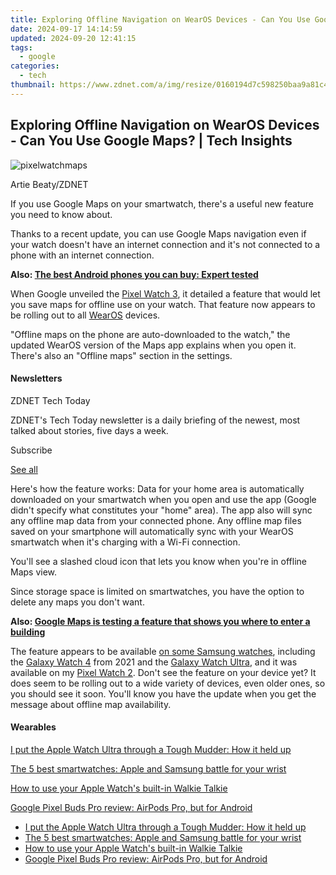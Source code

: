 ```yaml
---
title: Exploring Offline Navigation on WearOS Devices - Can You Use Google Maps? | Tech Insights
date: 2024-09-17 14:14:59
updated: 2024-09-20 12:41:15
tags:
  - google
categories:
  - tech
thumbnail: https://www.zdnet.com/a/img/resize/0160194d7c598250baa9a81c4be9b1dcb5913403/2024/08/20/2bd6e757-8ced-4bff-8543-34e8f0870d5c/pixelwatchmaps.jpg?width=278&height=156&fit=crop&auto=webp
---
```


## Exploring Offline Navigation on WearOS Devices - Can You Use Google Maps? | Tech Insights

![pixelwatchmaps](https://www.zdnet.com/a/img/resize/20243bbc875b50cc68593d364b3d713b840b6115/2024/08/20/2bd6e757-8ced-4bff-8543-34e8f0870d5c/pixelwatchmaps.jpg?auto=webp&width=1280)

Artie Beaty/ZDNET

If you use Google Maps on your smartwatch, there's a useful new feature you need to know about.

Thanks to a recent update, you can use Google Maps navigation even if your watch doesn't have an internet connection and it's not connected to a phone with an internet connection. 

**Also: [The best Android phones you can buy: Expert tested](https://www.zdnet.com/article/best-android-phone/)**

When Google unveiled the [Pixel Watch 3](https://www.zdnet.com/article/google-pixel-watch-3-key-specs-features-price-and-everything-else-you-need-to-know/), it detailed a feature that would let you save maps for offline use on your watch. That feature now appears to be rolling out to all [WearOS](https://www.zdnet.com/article/5-ways-to-get-more-out-of-your-wearos-smartwatch/) devices.

"Offline maps on the phone are auto-downloaded to the watch," the updated WearOS version of the Maps app explains when you open it. There's also an "Offline maps" section in the settings. 

#### Newsletters

ZDNET Tech Today

ZDNET's Tech Today newsletter is a daily briefing of the newest, most talked about stories, five days a week.

 Subscribe

[See all](https://www.zdnet.com/newsletters/)

Here's how the feature works: Data for your home area is automatically downloaded on your smartwatch when you open and use the app (Google didn't specify what constitutes your "home" area). The app also will sync any offline map data from your connected phone. Any offline map files saved on your smartphone will automatically sync with your WearOS smartwatch when it's charging with a Wi-Fi connection.

You'll see a slashed cloud icon that lets you know when you're in offline Maps view.

Since storage space is limited on smartwatches, you have the option to delete any maps you don't want. 

**Also: [Google Maps is testing a feature that shows you where to enter a building](https://www.zdnet.com/article/google-maps-is-testing-a-feature-that-shows-you-where-to-enter-a-building/)**

The feature appears to be available [on some Samsung watches](https://www.sammobile.com/news/galaxy-watches-google-maps-offline-wear-os/), including the [Galaxy Watch 4](https://www.zdnet.com/product/samsung-galaxy-watch-4-classic/) from 2021 and the [Galaxy Watch Ultra](https://www.zdnet.com/article/ive-tested-dozens-of-smartwatches-but-im-wearing-the-galaxy-ultra-watch-long-term/), and it was available on my [Pixel Watch 2](https://www.zdnet.com/article/google-pixel-watch-2-review/). Don't see the feature on your device yet? It does seem to be rolling out to a wide variety of devices, even older ones, so you should see it soon. You'll know you have the update when you get the message about offline map availability.

#### Wearables

[I put the Apple Watch Ultra through a Tough Mudder: How it held up](https://www.zdnet.com/article/apple-watch-ultra-review/ "I put the Apple Watch Ultra through a Tough Mudder: How it held up")

[The 5 best smartwatches: Apple and Samsung battle for your wrist](https://www.zdnet.com/article/best-smartwatch/ "The 5 best smartwatches: Apple and Samsung battle for your wrist")

[How to use your Apple Watch's built-in Walkie Talkie](https://www.zdnet.com/article/how-to-use-your-apple-watchs-built-in-walkie-talkie/ "How to use your Apple Watch's built-in Walkie Talkie")

[Google Pixel Buds Pro review: AirPods Pro, but for Android](https://www.zdnet.com/article/google-pixel-buds-pro-review/ "Google Pixel Buds Pro review: AirPods Pro, but for Android")

* [I put the Apple Watch Ultra through a Tough Mudder: How it held up](https://www.zdnet.com/article/apple-watch-ultra-review/ "I put the Apple Watch Ultra through a Tough Mudder: How it held up")
* [The 5 best smartwatches: Apple and Samsung battle for your wrist](https://www.zdnet.com/article/best-smartwatch/ "The 5 best smartwatches: Apple and Samsung battle for your wrist")
* [How to use your Apple Watch's built-in Walkie Talkie](https://www.zdnet.com/article/how-to-use-your-apple-watchs-built-in-walkie-talkie/ "How to use your Apple Watch's built-in Walkie Talkie")
* [Google Pixel Buds Pro review: AirPods Pro, but for Android](https://www.zdnet.com/article/google-pixel-buds-pro-review/ "Google Pixel Buds Pro review: AirPods Pro, but for Android")

<ins class="adsbygoogle"
     style="display:block"
     data-ad-format="autorelaxed"
     data-ad-client="ca-pub-7571918770474297"
     data-ad-slot="1223367746"></ins>



<ins class="adsbygoogle"
     style="display:block"
     data-ad-client="ca-pub-7571918770474297"
     data-ad-slot="8358498916"
     data-ad-format="auto"
     data-full-width-responsive="true"></ins>
